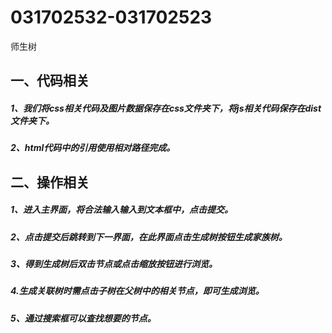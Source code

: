 # 031702532-031702523

师生树<br>

一、代码相关<br>
------

##### 1、我们将css相关代码及图片数据保存在css文件夹下，将js相关代码保存在dist文件夹下。<br>
##### 2、html代码中的引用使用相对路径完成。<br>

二、操作相关
------

##### 1、进入主界面，将合法输入输入到文本框中，点击提交。<br>
##### 2、点击提交后跳转到下一界面，在此界面点击生成树按钮生成家族树。<br>
##### 3、得到生成树后双击节点或点击缩放按钮进行浏览。<br>

##### 4.生成关联树时需点击子树在父树中的相关节点，即可生成浏览。

##### 5、通过搜索框可以查找想要的节点。
